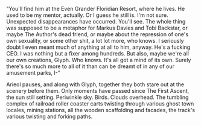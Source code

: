 "You'll find him at the Even Grander Floridian Resort, where he lives. He used to be my mentor, actually. Or I guess he still is. I'm not sure. Unexpected disappearances have occurred. You'll see. The whole thing was supposed to be a metaphor for Markus Davies and Tobi Backstar, or maybe The Author's dead friend, or maybe about the repression of one's own sexuality, or some other shit, a lot lot more, who knows. I seriously doubt I even meant much of anything at all to him, anyway. He's a fucking CEO. I was nothing but a fixer among hundreds. But also, maybe we're all our own creations, Glyph. Who knows. It's all got a mind of its own. Surely there's so much more to all of it than can be dreamt of in any of our amusement parks, I-"

Arieol pauses, and along with Glyph, together they both stare out at the scenery before them. Only moments have passed since The First Ascent, the sun still setting. Periwinkle sky. Birds. Clouds overhead. The tumbling complex of railroad roller coaster carts twisting through various ghost town locales, mining stations, all the wooden scaffolding and facades, the track's various twisting and forking paths.